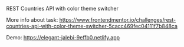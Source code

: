 REST Countries API with color theme switcher

More info about task:
https://www.frontendmentor.io/challenges/rest-countries-api-with-color-theme-switcher-5cacc469fec04111f7b848ca

Demo: https://elegant-jalebi-9effb0.netlify.app
